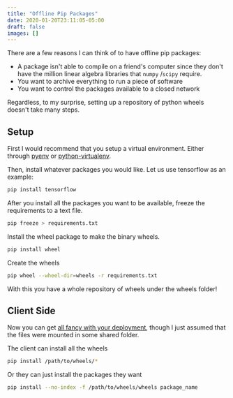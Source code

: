 ```yaml
---
title: "Offline Pip Packages"
date: 2020-01-20T23:11:05-05:00
draft: false
images: []
---
```


There are a few reasons I can think of to have offline pip packages:

- A package isn't able to compile on a friend's computer since they don't have the million linear algebra libraries that `numpy` /`scipy` require.
- You want to archive everything to run a piece of software
- You want to control the packages available to a closed network

Regardless, to my surprise, setting up a repository of python wheels doesn't take many steps. 

## Setup

First I would recommend that you setup a virtual environment. Either through [pyenv](https://brandonrozek.com/blog/pyenv/) or [python-virtualenv](https://brandonrozek.com/blog/virtualenv/).

Then, install whatever packages you would like. Let us use tensorflow as an example:

```bash
pip install tensorflow
```

After you install all the packages you want to be available, freeze the requirements to a text file.

```bash
pip freeze > requirements.txt
```

Install the wheel package to make the binary wheels.

```bash
pip install wheel
```

Create the wheels

```bash
pip wheel --wheel-dir=wheels -r requirements.txt
```

With this you have a whole repository of wheels under the wheels folder!

## Client Side

Now you can get [all fancy with your deployment](https://realpython.com/offline-python-deployments-with-docker/#deploy), though I just assumed that the files were mounted in some shared folder.

The client can install all the wheels

```bash
pip install /path/to/wheels/*
```

Or they can just install the packages they want

```bash
pip install --no-index -f /path/to/wheels/wheels package_name
```

